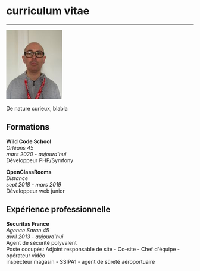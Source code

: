 # curriculum vitae

---

![](https://github.com/dierickd/Cv_en_MarkDown/blob/master/me.jpg)

De nature curieux, blabla



## Formations

**Wild Code School**  
  *Orléans 45  
  mars 2020 - aujourd'hui*  
  Développeur PHP/Symfony

**OpenClassRooms**  
  *Distance*  
  *sept 2018 - mars 2019*  
  Développeur web junior



## Expérience professionnelle

**Securitas France**  
  *Agence Saran 45  
  avril 2013 - aujourd'hui*  
  Agent de sécurité polyvalent  
  Poste occupés:
  Adjoint responsable de site - Co-site - Chef d'équipe - opérateur vidéo  
  inspecteur magasin - SSIPA1 - agent de sûreté aéroportuaire
